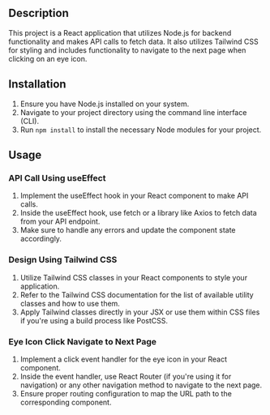 
## Description

This project is a React application that utilizes Node.js for backend functionality and makes API calls to fetch data. It also utilizes Tailwind CSS for styling and includes functionality to navigate to the next page when clicking on an eye icon.

## Installation

1. Ensure you have Node.js installed on your system.
2. Navigate to your project directory using the command line interface (CLI).
3. Run `npm install` to install the necessary Node modules for your project.

## Usage

### API Call Using useEffect

1. Implement the useEffect hook in your React component to make API calls.
2. Inside the useEffect hook, use fetch or a library like Axios to fetch data from your API endpoint.
3. Make sure to handle any errors and update the component state accordingly.

### Design Using Tailwind CSS

1. Utilize Tailwind CSS classes in your React components to style your application.
2. Refer to the Tailwind CSS documentation for the list of available utility classes and how to use them.
3. Apply Tailwind classes directly in your JSX or use them within CSS files if you're using a build process like PostCSS.

### Eye Icon Click Navigate to Next Page

1. Implement a click event handler for the eye icon in your React component.
2. Inside the event handler, use React Router (if you're using it for navigation) or any other navigation method to navigate to the next page.
3. Ensure proper routing configuration to map the URL path to the corresponding component.
